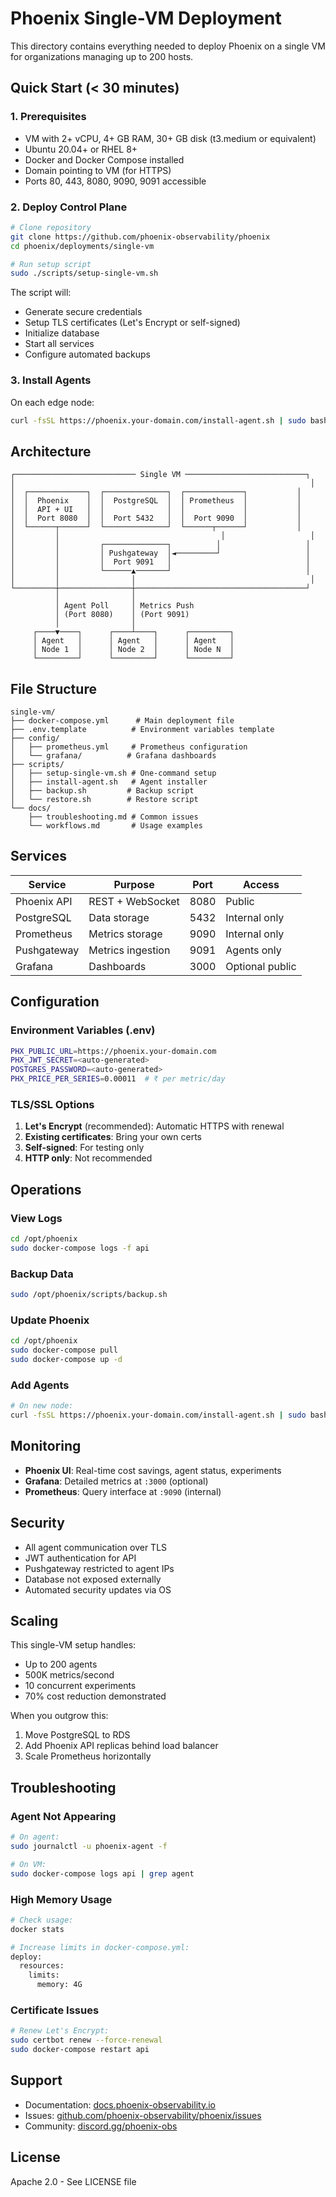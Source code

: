 # Phoenix Single-VM Deployment

This directory contains everything needed to deploy Phoenix on a single VM for organizations managing up to 200 hosts.

## Quick Start (< 30 minutes)

### 1. Prerequisites
- VM with 2+ vCPU, 4+ GB RAM, 30+ GB disk (t3.medium or equivalent)
- Ubuntu 20.04+ or RHEL 8+
- Docker and Docker Compose installed
- Domain pointing to VM (for HTTPS)
- Ports 80, 443, 8080, 9090, 9091 accessible

### 2. Deploy Control Plane

```bash
# Clone repository
git clone https://github.com/phoenix-observability/phoenix
cd phoenix/deployments/single-vm

# Run setup script
sudo ./scripts/setup-single-vm.sh
```

The script will:
- Generate secure credentials
- Setup TLS certificates (Let's Encrypt or self-signed)
- Initialize database
- Start all services
- Configure automated backups

### 3. Install Agents

On each edge node:
```bash
curl -fsSL https://phoenix.your-domain.com/install-agent.sh | sudo bash
```

## Architecture

```
┌─────────────────────────── Single VM ───────────────────────────┐
│                                                                  │
│  ┌─────────────┐  ┌──────────────┐  ┌─────────────┐           │
│  │  Phoenix    │  │  PostgreSQL  │  │ Prometheus  │           │
│  │  API + UI   │  │              │  │             │           │
│  │  Port 8080  │  │  Port 5432   │  │  Port 9090  │           │
│  └──────┬──────┘  └──────────────┘  └──────┬──────┘           │
│         │                                    │                   │
│         │         ┌──────────────┐          │                   │
│         │         │ Pushgateway  │◄─────────┘                   │
│         │         │  Port 9091   │                              │
│         │         └──────▲───────┘                              │
│         │                │                                       │
└─────────┼────────────────┼──────────────────────────────────────┘
          │                │
          │ Agent Poll     │ Metrics Push
          │ (Port 8080)    │ (Port 9091)
          │                │
     ┌────▼────┐      ┌────┴────┐      ┌─────────┐
     │ Agent   │      │ Agent   │      │ Agent   │
     │ Node 1  │      │ Node 2  │      │ Node N  │
     └─────────┘      └─────────┘      └─────────┘
```

## File Structure

```
single-vm/
├── docker-compose.yml      # Main deployment file
├── .env.template          # Environment variables template
├── config/
│   ├── prometheus.yml     # Prometheus configuration
│   └── grafana/          # Grafana dashboards
├── scripts/
│   ├── setup-single-vm.sh # One-command setup
│   ├── install-agent.sh   # Agent installer
│   ├── backup.sh         # Backup script
│   └── restore.sh        # Restore script
└── docs/
    ├── troubleshooting.md # Common issues
    └── workflows.md       # Usage examples
```

## Services

| Service | Purpose | Port | Access |
|---------|---------|------|--------|
| Phoenix API | REST + WebSocket | 8080 | Public |
| PostgreSQL | Data storage | 5432 | Internal only |
| Prometheus | Metrics storage | 9090 | Internal only |
| Pushgateway | Metrics ingestion | 9091 | Agents only |
| Grafana | Dashboards | 3000 | Optional public |

## Configuration

### Environment Variables (.env)
```bash
PHX_PUBLIC_URL=https://phoenix.your-domain.com
PHX_JWT_SECRET=<auto-generated>
POSTGRES_PASSWORD=<auto-generated>
PHX_PRICE_PER_SERIES=0.00011  # ₹ per metric/day
```

### TLS/SSL Options
1. **Let's Encrypt** (recommended): Automatic HTTPS with renewal
2. **Existing certificates**: Bring your own certs
3. **Self-signed**: For testing only
4. **HTTP only**: Not recommended

## Operations

### View Logs
```bash
cd /opt/phoenix
sudo docker-compose logs -f api
```

### Backup Data
```bash
sudo /opt/phoenix/scripts/backup.sh
```

### Update Phoenix
```bash
cd /opt/phoenix
sudo docker-compose pull
sudo docker-compose up -d
```

### Add Agents
```bash
# On new node:
curl -fsSL https://phoenix.your-domain.com/install-agent.sh | sudo bash
```

## Monitoring

- **Phoenix UI**: Real-time cost savings, agent status, experiments
- **Grafana**: Detailed metrics at `:3000` (optional)
- **Prometheus**: Query interface at `:9090` (internal)

## Security

- All agent communication over TLS
- JWT authentication for API
- Pushgateway restricted to agent IPs
- Database not exposed externally
- Automated security updates via OS

## Scaling

This single-VM setup handles:
- Up to 200 agents
- 500K metrics/second
- 10 concurrent experiments
- 70% cost reduction demonstrated

When you outgrow this:
1. Move PostgreSQL to RDS
2. Add Phoenix API replicas behind load balancer
3. Scale Prometheus horizontally

## Troubleshooting

### Agent Not Appearing
```bash
# On agent:
sudo journalctl -u phoenix-agent -f

# On VM:
sudo docker-compose logs api | grep agent
```

### High Memory Usage
```bash
# Check usage:
docker stats

# Increase limits in docker-compose.yml:
deploy:
  resources:
    limits:
      memory: 4G
```

### Certificate Issues
```bash
# Renew Let's Encrypt:
sudo certbot renew --force-renewal
sudo docker-compose restart api
```

## Support

- Documentation: [docs.phoenix-observability.io](https://docs.phoenix-observability.io)
- Issues: [github.com/phoenix-observability/phoenix/issues](https://github.com/phoenix-observability/phoenix/issues)
- Community: [discord.gg/phoenix-obs](https://discord.gg/phoenix-obs)

## License

Apache 2.0 - See LICENSE file
